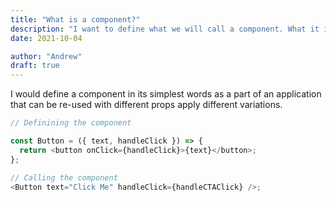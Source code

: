 ```yaml
---
title: "What is a component?"
description: "I want to define what we will call a component. What it is and most importantly what it is not"
date: 2021-10-04

author: "Andrew"
draft: true
---
```


I would define a component in its simplest words as a part of an application that can be re-used with different props apply different variations.

```javascript
// Definining the component

const Button = ({ text, handleClick }) => {
  return <button onClick={handleClick}>{text}</button>;
};

// Calling the component
<Button text="Click Me" handleClick={handleCTAClick} />;
```

